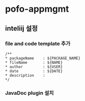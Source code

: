 # pofo-appmgmt

## inteliij 설정
### file and code template 추가
```
/**
* packageName    : ${PACKAGE_NAME}
* fileName       : ${NAME}
* author         : ${USER}
* date           : ${DATE}
* description    :
*/
```
### JavaDoc plugin 설치